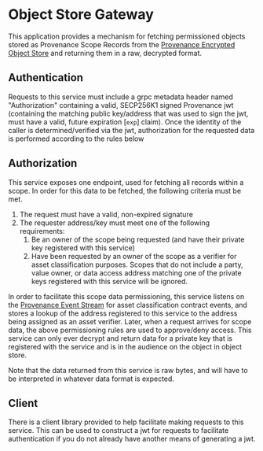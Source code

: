 # Object Store Gateway

This application provides a mechanism for fetching permissioned objects stored as Provenance Scope Records from the
[Provenance Encrypted Object Store](https://github.com/provenance-io/object-store) and returning them in a raw, decrypted
format.

## Authentication
Requests to this service must include a grpc metadata header named "Authorization" containing a valid, SECP256K1 signed Provenance
jwt (containing the matching public key/address that was used to sign the jwt, must have a valid, future expiration [`exp`] claim).
Once the identity of the caller is determined/verified via the jwt, authorization for the requested data is performed according to the rules below

## Authorization
This service exposes one endpoint, used for fetching all records within a scope.
In order for this data to be fetched, the following criteria must be met.
1. The request must have a valid, non-expired signature
2. The requester address/key must meet one of the following requirements:
   1. Be an owner of the scope being requested (and have their private key registered with this service)
   2. Have been requested by an owner of the scope as a verifier for asset classification purposes. Scopes that do not
      include a party, value owner, or data access address matching one of the private keys registered with this service
      will be ignored.

In order to facilitate this scope data permissioning, this service listens on the [Provenance Event Stream](https://github.com/provenance-io/event-stream)
for asset classification contract events, and stores a lookup of the address registered to this service to the address
being assigned as an asset verifier. Later, when a request arrives for scope data, the above permissioning rules are
used to approve/deny access. This service can only ever decrypt and return data for a private key that is registered with
the service and is in the audience on the object in object store.

Note that the data returned from this service is raw bytes, and will have to be interpreted in whatever data format is
expected.

## Client
There is a client library provided to help facilitate making requests to this service. This can be used to construct a
jwt for requests to facilitate authentication if you do not already have another means of generating a jwt.
